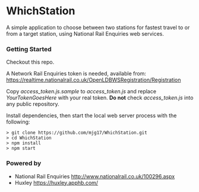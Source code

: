 # WhichStation

A simple application to choose between two stations for fastest travel to or from a target station, using National Rail Enquiries web services.

### Getting Started

Checkout this repo.

A Network Rail Enquiries token is needed, available from: https://realtime.nationalrail.co.uk/OpenLDBWSRegistration/Registration

Copy *access_token.js.sample* to *access_token.js* and replace *YourTokenGoesHere* with your real token. **Do not** check *access_token.js* into any public repository.

Install dependencies, then start the local web server process with the following:

```
> git clone https://github.com/mjg17/WhichStation.git
> cd WhichStation
> npm install
> npm start
```

### Powered by

* National Rail Enquiries http://www.nationalrail.co.uk/100296.aspx
* Huxley https://huxley.apphb.com/
